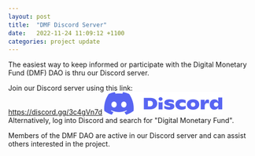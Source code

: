 ```yaml
---
layout: post
title:  "DMF Discord Server"
date:   2022-11-24 11:09:12 +1100
categories: project update
---
```


The easiest way to keep informed or participate with the Digital Monetary Fund (DMF) DAO is thru our Discord server.

Join our Discord server using this link: <br>
<a href="https://discord.gg/3c4gVn7d">https://discord.gg/3c4gVn7d</a>
![Discord!](/assets/Discord.png)
Alternatively, log into Discord and search for "Digital Monetary Fund".

Members of the DMF DAO are active in our Discord server and can assist others interested in the project.
